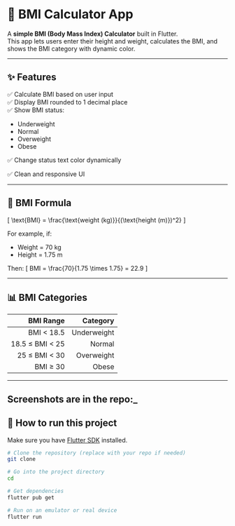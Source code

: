 # 📱 BMI Calculator App

A **simple BMI (Body Mass Index) Calculator** built in Flutter.  
This app lets users enter their height and weight, calculates the BMI, and shows the BMI category with dynamic color.

---

## ✨ Features
✅ Calculate BMI based on user input  
✅ Display BMI rounded to 1 decimal place  
✅ Show BMI status:
- Underweight
- Normal
- Overweight
- Obese

✅ Change status text color dynamically

✅ Clean and responsive UI

---

## 🧮 BMI Formula

\[
\text{BMI} = \frac{\text{weight (kg)}}{(\text{height (m)})^2}
\]

For example, if:
- Weight = 70 kg
- Height = 1.75 m

Then:
\[
BMI = \frac{70}{1.75 \times 1.75} = 22.9
\]

---

## 📊 BMI Categories

| BMI Range            | Category      |
|---------------------:|--------------:|
| BMI < 18.5           | Underweight   |
| 18.5 ≤ BMI < 25      | Normal        |
| 25 ≤ BMI < 30        | Overweight    |
| BMI ≥ 30             | Obese         |

---
## Screenshots are in the repo:_

## 🚀 How to run this project

Make sure you have [Flutter SDK](https://flutter.dev/docs/get-started/install) installed.

```bash
# Clone the repository (replace with your repo if needed)
git clone 

# Go into the project directory
cd

# Get dependencies
flutter pub get

# Run on an emulator or real device
flutter run
